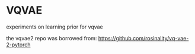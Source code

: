 # VQVAE

experiments on learning prior for vqvae


the vqvae2 repo was borrowed from: https://github.com/rosinality/vq-vae-2-pytorch